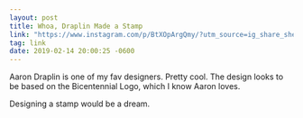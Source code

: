 ```yaml
---
layout: post
title: Whoa, Draplin Made a Stamp
link: "https://www.instagram.com/p/BtXOpArgQmy/?utm_source=ig_share_sheet&igshid=15nc002akuku3"
tag: link
date: 2019-02-14 20:00:25 -0600
---
```

Aaron Draplin is one of my fav designers. Pretty cool. The design looks to be based on the Bicentennial Logo, which I know Aaron loves. 

Designing a stamp would be a dream. 